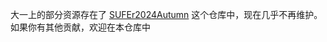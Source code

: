 大一上的部分资源存在了 [SUFEr2024Autumn](https://github.com/404NWF3/SUFEr2024Autumn) 这个仓库中，现在几乎不再维护。如果你有其他贡献，欢迎在本仓库中